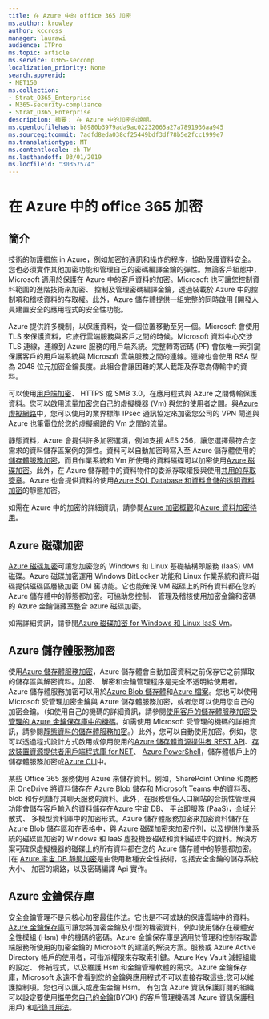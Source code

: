 ```yaml
---
title: 在 Azure 中的 office 365 加密
ms.author: krowley
author: kccross
manager: laurawi
audience: ITPro
ms.topic: article
ms.service: O365-seccomp
localization_priority: None
search.appverid:
- MET150
ms.collection:
- Strat_O365_Enterprise
- M365-security-compliance
- Strat_O365_Enterprise
description: 摘要： 在 Azure 中的加密的說明。
ms.openlocfilehash: b8980b3979ada9ac02232065a27a7891936aa945
ms.sourcegitcommit: 7adfd8eda038cf25449bdf3df78b5e2fcc1999e7
ms.translationtype: MT
ms.contentlocale: zh-TW
ms.lasthandoff: 03/01/2019
ms.locfileid: "30357574"
---
```

# <a name="office-365-encryption-in-azure"></a>在 Azure 中的 office 365 加密

## <a name="introduction"></a>簡介

技術的防護措施 in Azure，例如加密的通訊和操作的程序，協助保護資料安全。您也必須實作其他加密功能和管理自己的密碼編譯金鑰的彈性。無論客戶組態中，Microsoft 適用於保護在 Azure 中的客戶資料的加密。Microsoft 也可讓您控制資料範圍的進階技術來加密、 控制及管理密碼編譯金鑰，透過裝載於 Azure 中的控制項和稽核資料的存取權。此外，Azure 儲存體提供一組完整的同時啟用 [開發人員建置安全的應用程式的安全性功能。

Azure 提供許多機制，以保護資料，從一個位置移動至另一個。Microsoft 會使用 TLS 來保護資料，它旅行雲端服務與客戶之間的時候。Microsoft 資料中心交涉 TLS 連線，連線到 Azure 服務的用戶端系統。完整轉寄密碼 (PF) 會依唯一索引鍵保護客戶的用戶端系統與 Microsoft 雲端服務之間的連線。連線也會使用 RSA 型為 2048 位元加密金鑰長度。此組合會讓困難的某人截距及存取為傳輸中的資料。

可以使用[用戶端加密](https://docs.microsoft.com/azure/storage/storage-client-side-encryption)、 HTTPS 或 SMB 3.0，在應用程式與 Azure 之間傳輸保護資料。您可以啟用流量加密您自己的虛擬機器 (Vm) 與您的使用者之間。與[Azure 虛擬網路](https://azure.microsoft.com/services/virtual-network/)中，您可以使用的業界標準 IPsec 通訊協定來加密您公司的 VPN 閘道與 Azure 也筆電位於您的虛擬網路的 Vm 之間的流量。

靜態資料，Azure 會提供許多加密選項，例如支援 AES 256，讓您選擇最符合您需求的資料儲存區案例的彈性。資料可以自動加密時寫入至 Azure 儲存體使用的[儲存體服務加密](https://docs.microsoft.com/azure/storage/storage-service-encryption)，而且作業系統和 Vm 所使用的資料磁碟可以加密使用[Azure 磁碟加密](https://docs.microsoft.com/azure/security/azure-security-disk-encryption)。此外，在 Azure 儲存體中的資料物件的委派存取權授與使用[共用的存取簽章](https://docs.microsoft.com/azure/storage/storage-dotnet-shared-access-signature-part-1)。Azure 也會提供資料的使用[Azure SQL Database 和資料倉儲的透明資料加密](https://docs.microsoft.com/sql/relational-databases/security/encryption/transparent-data-encryption-azure-sql)的靜態加密。

如需在 Azure 中的加密的詳細資訊，請參閱[Azure 加密概觀](https://docs.microsoft.com/azure/security/security-azure-encryption-overview)和[Azure 資料加密待用](https://docs.microsoft.com/azure/security/azure-security-encryption-atrest)。

## <a name="azure-disk-encryption"></a>Azure 磁碟加密

[Azure 磁碟加密](https://docs.microsoft.com/azure/security/azure-security-disk-encryption)可讓您加密您的 Windows 和 Linux 基礎結構即服務 (IaaS) VM 磁碟。Azure 磁碟加密運用 Windows BitLocker 功能和 Linux 作業系統和資料磁碟提供磁碟區層級加密 DM 窖功能。它也能確保 VM 磁碟上的所有資料都在您的 Azure 儲存體中的靜態都加密。可協助您控制、 管理及稽核使用加密金鑰和密碼的 Azure 金鑰儲藏室整合 azure 磁碟加密。

如需詳細資訊，請參閱[Azure 磁碟加密 for Windows 和 Linux IaaS Vm](https://docs.microsoft.com/azure/security/azure-security-disk-encryption)。

## <a name="azure-storage-service-encryption"></a>Azure 儲存體服務加密

使用[Azure 儲存體服務加密](https://docs.microsoft.com/azure/storage/storage-service-encryption)，Azure 儲存體會自動加密資料之前保存它之前擷取的儲存區與解密資料。加密、 解密和金鑰管理程序是完全不透明給使用者。Azure 儲存體服務加密可以用於[Azure Blob 儲存體](https://azure.microsoft.com/services/storage/blobs/)和[Azure 檔案](https://azure.microsoft.com/services/storage/files/)。您也可以使用 Microsoft 受管理加密金鑰與 Azure 儲存體服務加密，或者您可以使用您自己的加密金鑰。（如使用自己的機碼的詳細資訊，請參閱[使用客戶的儲存體服務加密受管理的 Azure 金鑰保存庫中的機碼](https://docs.microsoft.com/azure/storage/common/storage-service-encryption-customer-managed-keys)。如需使用 Microsoft 受管理的機碼的詳細資訊，請參閱[靜態資料的儲存體服務加密](https://docs.microsoft.com/azure/storage/storage-service-encryption)。）此外，您可以自動使用加密。例如，您可以透過程式設計方式啟用或停用使用的[Azure 儲存體資源提供者 REST API](https://msdn.microsoft.com/library/azure/mt163683.aspx)、[存放裝置資源提供者用戶端程式庫 for.NET](https://msdn.microsoft.com/library/azure/mt131037.aspx)、 [Azure PowerShell](https://docs.microsoft.com/powershell/azureps-cmdlets-docs)，儲存體帳戶上的儲存體服務加密或[Azure CLI](https://docs.microsoft.com/azure/storage/storage-azure-cli)中。

某些 Office 365 服務使用 Azure 來儲存資料。例如，SharePoint Online 和商務用 OneDrive 將資料儲存在 Azure Blob 儲存和 Microsoft Teams 中的資料表、 blob 和佇列儲存其聊天服務的資料。此外，在服務信任入口網站的合規性管理員功能會儲存客戶輸入的資料儲存在[Azure 宇宙 DB](https://docs.microsoft.com/azure/cosmos-db/database-encryption-at-rest)、 平台即服務 (PaaS)，全域分散式、 多模型資料庫中的加密形式。Azure 儲存體服務加密來加密資料儲存在 Azure Blob 儲存區和在表格中，與 Azure 磁碟加密來加密佇列，以及提供作業系統的磁碟區加密的 Windows 和 IaaS 虛擬機器磁碟和資料磁碟中的資料。解決方案可確保虛擬機器的磁碟上的所有資料都在您的 Azure 儲存體中的靜態都加密。[在 [Azure 宇宙 DB 靜態加密](https://docs.microsoft.com/azure/cosmos-db/database-encryption-at-rest)是由使用數種安全性技術，包括安全金鑰的儲存系統大小、 加密的網路，以及密碼編譯 Api 實作。

## <a name="azure-key-vault"></a>Azure 金鑰保存庫

安全金鑰管理不是只核心加密最佳作法。它也是不可或缺的保護雲端中的資料。[Azure 金鑰保存庫](https://docs.microsoft.com/azure/key-vault/key-vault-whatis)可讓您將加密金鑰及小型的機密資料，例如使用儲存在硬體安全性模組 (Hsm) 中的機碼的密碼。Azure 金鑰保存庫是適用於管理和控制存取雲端服務所使用的加密金鑰的 Microsoft 的建議的解決方案。服務或 Azure Active Directory 帳戶的使用者，可指派權限來存取索引鍵。Azure Key Vault 減輕組織的設定、 修補程式，以及維護 Hsm 和金鑰管理軟體的需求。Azure 金鑰保存庫，Microsoft 永遠不會看到您的金鑰與應用程式不可以直接存取這些;您可以維護控制項。您也可以匯入或產生金鑰 Hsm。 有包含 Azure 資訊保護訂閱的組織可以設定要使用[攜帶您自己的金鑰](https://docs.microsoft.com/information-protection/plan-design/byok-price-restrictions)(BYOK) 的客戶管理機碼其 Azure 資訊保護租用戶) 和[記錄其用法](https://docs.microsoft.com/information-protection/deploy-use/log-analyze-usage)。
